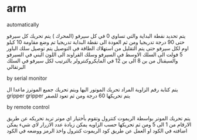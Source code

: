 # arm

automatically

يتم تحديد نقطة البداية والتي تساوي 0 في كل سيرفو (المحرك ) 
يتم تحريك كل سيرفو حتى 90 درجة تدريجيا ومن ثم العودة الى نقطة البداية تدريجيا 
تم وضع مقاومة 10 كيلو اوم لكل سيرفو حتى يتم التقليل من استهلاك الطاقة 
في التوصيل يتم توصيل سلك الباور 5 فولت الى السلك الاوسط في السيرفو وسلك القراوند الى اللون البني في السيرفو والسيقنال من بن 8 الى بن 12 في المايكروكنترولر بالترتيب لكل سيرفو في السلك البرتقالي


by serial monitor

 يتم كتابة رقم الزاوية المراد تحريك الموتور اليها ويتم تحريك جميع الموترز ماعدا ال gripper 
 gripper يتم تحريكها 60 درجة ومن ثم تعود للصفر

by remote control

يتم تحريك الموتر بواسطة الريموت كنترول وتقوم بأختيار اي موتر تريد تحريكه عن طريق الارقام من 1 الى 5 ومن ثم تحريكها حسب الزاويه
يمكن زيادة عدد الازرار لاي شيء يمكن اضافته في الكود او العمل عن طريق كود الريموت كنترول واخذ الرمز ووضعه في الكود

